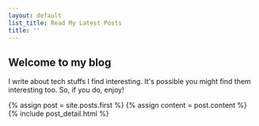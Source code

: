 ```yaml
---
layout: default
list_title: Read My Latest Posts
title: ''
---
```


## Welcome to my blog

I write about tech stuffs I find interesting. It's possible you might find them interesting too. So, if you do, enjoy!

<div class="blog-index">  
  {% assign post = site.posts.first %}
  {% assign content = post.content %}
  {% include post_detail.html %}
</div>